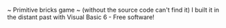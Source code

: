 ~ Primitive bricks game ~ (without the source code can't find it)
I built it in the distant past with Visual Basic 6 - 
Free software!
